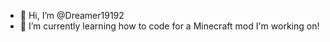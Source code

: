 - 👋 Hi, I’m @Dreamer19192
- 🌱 I’m currently learning how to code for a Minecraft mod I'm working on! 

